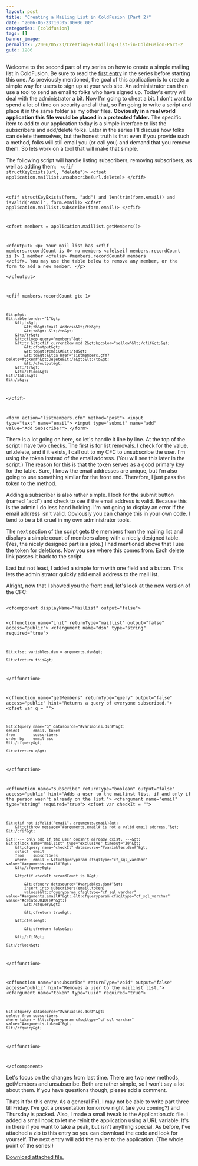 ```yaml
---
layout: post
title: "Creating a Mailing List in ColdFusion (Part 2)"
date: "2006-05-23T10:05:00+06:00"
categories: [coldfusion]
tags: []
banner_image: 
permalink: /2006/05/23/Creating-a-Mailing-List-in-ColdFusion-Part-2
guid: 1286
---
```


Welcome to the second part of my series on how to create a simple mailing list in ColdFusion. Be sure to read the <a href="http://ray.camdenfamily.com/index.cfm/2006/5/22/Creating-a-Mailing-List-in-ColdFusion-Part-1">first entry</a> in the series before starting this one. As previously mentioned, the goal of this application is to create a simple way for users to sign up at your web site. An administrator can then use a tool to send an email to folks who have signed up. Today's entry will deal with the administrator a bit. Now I'm going to cheat a bit. I don't want to spend a lot of time on security and all that, so I'm going to write a script and place it in the same folder as my other files. <b>Obviously in a real world application this file would be placed in a protected folder.</b> The specific item to add to our application today is a simple interface to list the subscribers and add/delete folks. Later in the series I'll discuss how folks can delete themselves, but the honest truth is that even if you provide such a method, folks will still email you (or call you) and demand that you remove them. So lets work on a tool that will make that simple.
<!--more-->
The following script will handle listing subscribers, removing subscribers, as well as adding them:
<code>
&lt;cfif structKeyExists(url, "delete")&gt;
	&lt;cfset application.maillist.unsubscribe(url.delete)&gt;
&lt;/cfif&gt;

&lt;cfif structKeyExists(form, "add") and len(trim(form.email)) and isValid("email", form.email)&gt;
	&lt;cfset application.maillist.subscribe(form.email)&gt;
&lt;/cfif&gt;

&lt;cfset members = application.maillist.getMembers()&gt;

&lt;cfoutput&gt;
&lt;p&gt;
Your mail list has 
	&lt;cfif members.recordCount is 0&gt;
		no members
	&lt;cfelseif members.recordCount is 1&gt;
		1 member
	&lt;cfelse&gt;
		#members.recordCount# members
	&lt;/cfif&gt;. You may use the table below to remove any member, or the form to add a new member.
&lt;/p&gt;	
&lt;/cfoutput&gt;

&lt;cfif members.recordCount gte 1&gt;
	
	&lt;p&gt;
	&lt;table border="1"&gt;
		&lt;tr&gt;
			&lt;th&gt;Email Address&lt;/th&gt;
			&lt;td&gt; &lt;/td&gt;
		&lt;/tr&gt;
		&lt;cfloop query="members"&gt;
		&lt;tr &lt;cfif currentRow mod 2&gt;bgcolor="yellow"&lt;/cfif&gt;&gt;
			&lt;cfoutput&gt;
			&lt;td&gt;#email#&lt;/td&gt;
			&lt;td&gt;&lt;a href="listmembers.cfm?delete=#token#"&gt;Delete&lt;/a&gt;&lt;/td&gt;
			&lt;/cfoutput&gt;
		&lt;/tr&gt;
		&lt;/cfloop&gt;
	&lt;/table&gt;
	&lt;/p&gt;
	
&lt;/cfif&gt;

&lt;form action="listmembers.cfm" method="post"&gt;
&lt;input type="text" name="email"&gt; &lt;input type="submit" name="add" value="Add Subscriber"&gt;
&lt;/form&gt;
</code>

There is a lot going on here, so let's handle it line by line. At the top of the script I have two checks. The first is for list removals. I check for the value, url.delete, and if it exists, I call out to my CFC to unsubscribe the user. I'm using the token instead of the email address. (You will see this later in the script.) The reason for this is that the token serves as a good primary key for the table. Sure, I know the email addresses are unique, but I'm also going to use something similar for the front end. Therefore, I just pass the token to the method.

Adding a subscriber is also rather simple. I look for the submit button (named "add") and check to see if the email address is valid. Because this is the admin I do less hand holding. I'm not going to display an error if the email address isn't valid. Obviously you can change this in your own code. I tend to be a bit cruel in my own administrator tools.

The next section of the script gets the members from the mailing list and displays a simple count of members along with a nicely designed table. (Yes, the nicely designed part is a joke.) I had mentioned above that I use the token for deletions. Now you see where this comes from. Each delete link passes it back to the script. 

Last but not least, I added a simple form with one field and a button. This lets the administrator quickly add email address to the mail list. 

Alright, now that I showed you the front end, let's look at the new version of the CFC:

<code>
&lt;cfcomponent displayName="MailList" output="false"&gt;

&lt;cffunction name="init" returnType="maillist" output="false" access="public"&gt;
	&lt;cfargument name="dsn" type="string" required="true"&gt;
	
	&lt;cfset variables.dsn = arguments.dsn&gt;
	
	&lt;cfreturn this&gt;
&lt;/cffunction&gt;

&lt;cffunction name="getMembers" returnType="query" output="false" access="public" 
			hint="Returns a query of everyone subscribed."&gt;
	&lt;cfset var q = ""&gt;
	
	&lt;cfquery name="q" datasource="#variables.dsn#"&gt;
	select		email, token
	from		subscribers
	order by	email asc
	&lt;/cfquery&gt;
	
	&lt;cfreturn q&gt;
&lt;/cffunction&gt;

&lt;cffunction name="subscribe" returnType="boolean" output="false" access="public" 
			hint="Adds a user to the mailinst list, if and only if the person wasn't already on the list."&gt;
	&lt;cfargument name="email" type="string" required="true"&gt;
	&lt;cfset var checkIt = ""&gt;
	
	&lt;cfif not isValid("email", arguments.email)&gt;
		&lt;cfthrow message="#arguments.email# is not a valid email address."&gt;
	&lt;/cfif&gt;
	
	&lt;!--- only add if the user doesn't already exist. ---&gt;
	&lt;cflock name="maillist" type="exclusive" timeout="30"&gt;
		&lt;cfquery name="checkIt" datasource="#variables.dsn#"&gt;
		select	email
		from	subscribers
		where	email = &lt;cfqueryparam cfsqltype="cf_sql_varchar" value="#arguments.email#"&gt;
		&lt;/cfquery&gt;
		
		&lt;cfif checkIt.recordCount is 0&gt;
		
			&lt;cfquery datasource="#variables.dsn#"&gt;
			insert into subscribers(email,token)
			values(&lt;cfqueryparam cfsqltype="cf_sql_varchar" value="#arguments.email#"&gt;,&lt;cfqueryparam cfsqltype="cf_sql_varchar" value="#createUUID()#"&gt;)
			&lt;/cfquery&gt;
			
			&lt;cfreturn true&gt;
			
		&lt;cfelse&gt;
		
			&lt;cfreturn false&gt;
				
		&lt;/cfif&gt;
		
	&lt;/cflock&gt;
	
&lt;/cffunction&gt;

&lt;cffunction name="unsubscribe" returnType="void" output="false" access="public" 
			hint="Removes a user to the mailinst list."&gt;
	&lt;cfargument name="token" type="uuid" required="true"&gt;
	
	&lt;cfquery datasource="#variables.dsn#"&gt;
	delete from subscribers
	where token = &lt;cfqueryparam cfsqltype="cf_sql_varchar" value="#arguments.token#"&gt;
	&lt;/cfquery&gt;
&lt;/cffunction&gt;

&lt;/cfcomponent&gt;
</code>

Let's focus on the changes from last time. There are two new methods, getMembers and unsubscribe. Both are rather simple, so I won't say a lot about them. If you have questions though, please add a comment. 

Thats it for this entry. As a general FYI, I may not be able to write part three till Friday. I've got a presentation tomorrow night (are you coming?) and Thursday is packed. Also, I made a small tweak to the Application.cfc file. I added a small hook to let me reinit the application using a URL variable. It's in there if you want to take a peak, but isn't anything special. As before, I've attached a zip to this entry so you can download the code and look for yourself. The next entry will add the mailer to the application. (The whole point of the series!)<p><a href='enclosures/D{% raw %}%3A%{% endraw %}5Cwebsites{% raw %}%5Ccamdenfamily%{% endraw %}5Csource{% raw %}%5Cmorpheus%{% endraw %}5Cblog{% raw %}%5Cenclosures%{% endraw %}2Fmailinglist1%2Ezip'>Download attached file.</a></p>